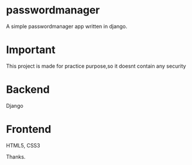 # passwordmanager
A simple passwordmanager app written in django.

# Important
This project is made for practice purpose,so it doesnt contain any security

# Backend
Django

# Frontend
HTML5, CSS3

Thanks.

